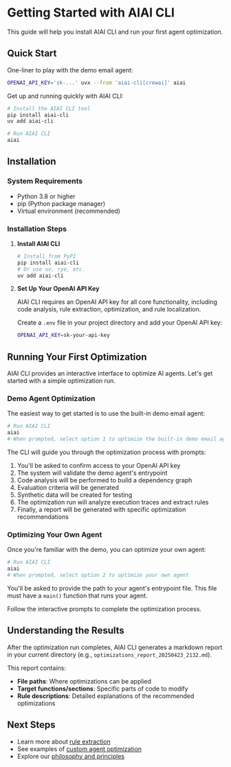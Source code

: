 # Getting Started with AIAI CLI

This guide will help you install AIAI CLI and run your first agent optimization.

## Quick Start

One-liner to play with the demo email agent:

```bash
OPENAI_API_KEY='sk-...' uvx --from 'aiai-cli[crewai]' aiai
```

Get up and running quickly with AIAI CLI:

```bash
# Install the AIAI CLI tool
pip install aiai-cli
uv add aiai-cli

# Run AIAI CLI
aiai
```

## Installation

### System Requirements

- Python 3.8 or higher
- pip (Python package manager)
- Virtual environment (recommended)

### Installation Steps

1. **Install AIAI CLI**

   ```bash
   # Install from PyPI
   pip install aiai-cli
   # Or use uv, rye, etc.
   uv add aiai-cli
   ```

2. **Set Up Your OpenAI API Key**

   AIAI CLI requires an OpenAI API key for all core functionality, including code analysis, rule extraction, optimization, and rule localization.

   Create a `.env` file in your project directory and add your OpenAI API key:

   ```bash
   OPENAI_API_KEY=sk-your-api-key
   ```

## Running Your First Optimization

AIAI CLI provides an interactive interface to optimize AI agents. Let's get started with a simple optimization run.

### Demo Agent Optimization

The easiest way to get started is to use the built-in demo email agent:

```bash
# Run AIAI CLI
aiai
# When prompted, select option 1 to optimize the built-in demo email agent
```

The CLI will guide you through the optimization process with prompts:

1. You'll be asked to confirm access to your OpenAI API key
2. The system will validate the demo agent's entrypoint
3. Code analysis will be performed to build a dependency graph
4. Evaluation criteria will be generated
5. Synthetic data will be created for testing
6. The optimization run will analyze execution traces and extract rules
7. Finally, a report will be generated with specific optimization recommendations

### Optimizing Your Own Agent

Once you're familiar with the demo, you can optimize your own agent:

```bash
# Run AIAI CLI
aiai
# When prompted, select option 2 to optimize your own agent
```

You'll be asked to provide the path to your agent's entrypoint file. This file must have a `main()` function that runs your agent.

Follow the interactive prompts to complete the optimization process.

## Understanding the Results

After the optimization run completes, AIAI CLI generates a markdown report in your current directory (e.g., `optimizations_report_20250423_2132.md`).

This report contains:

- **File paths**: Where optimizations can be applied
- **Target functions/sections**: Specific parts of code to modify
- **Rule descriptions**: Detailed explanations of the recommended optimizations

## Next Steps

- Learn more about [rule extraction](../concepts/rule-extraction.md)
- See examples of [custom agent optimization](../examples/custom-agents.md)
- Explore our [philosophy and principles](../concepts/philosophy.md)
